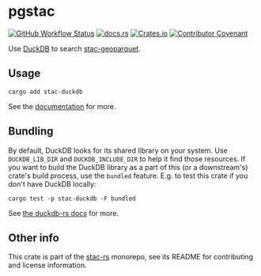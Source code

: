 # pgstac

[![GitHub Workflow Status](https://img.shields.io/github/actions/workflow/status/stac-utils/stac-rs/ci.yml?branch=main&style=for-the-badge)](https://github.com/stac-utils/stac-rs/actions/workflows/ci.yml)
[![docs.rs](https://img.shields.io/docsrs/stac-duckdb?style=for-the-badge)](https://docs.rs/stac-duckdb/latest/stac_duckdb/)
[![Crates.io](https://img.shields.io/crates/v/stac-duckdb?style=for-the-badge)](https://crates.io/crates/stac-duckdb)
[![Contributor Covenant](https://img.shields.io/badge/Contributor%20Covenant-2.1-4baaaa.svg?style=for-the-badge)](./CODE_OF_CONDUCT)

Use [DuckDB](https://duckdb.org/) to search [stac-geoparquet](https://github.com/stac-utils/stac-geoparquet).

## Usage

```shell
cargo add stac-duckdb
```

See the [documentation](https://docs.rs/stac-duckdb) for more.

## Bundling

By default, DuckDB looks for its shared library on your system.
Use `DUCKDB_LIB_DIR` and `DUCKDB_INCLUDE_DIR` to help it find those resources.
If you want to build the DuckDB library as a part of this (or a downstream's) crate's build process, use the `bundled` feature.
E.g. to test this crate if you don't have DuckDB locally:

```shell
cargo test -p stac-duckdb -F bundled
```

See [the duckdb-rs docs](https://github.com/duckdb/duckdb-rs?tab=readme-ov-file#notes-on-building-duckdb-and-libduckdb-sys) for more.

## Other info

This crate is part of the [stac-rs](https://github.com/stac-utils/stac-rs) monorepo, see its README for contributing and license information.
